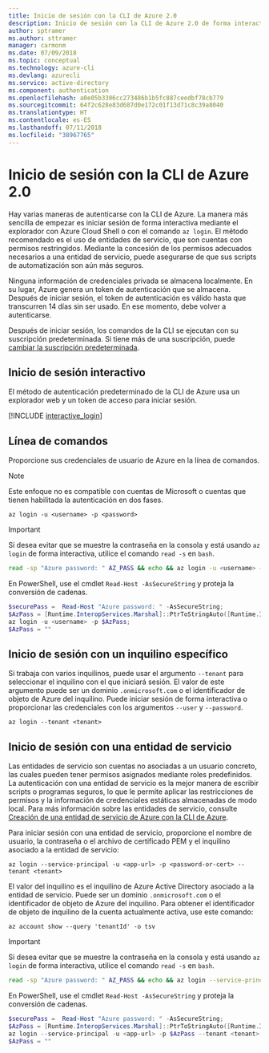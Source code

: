 ```yaml
---
title: Inicio de sesión con la CLI de Azure 2.0
description: Inicio de sesión con la CLI de Azure 2.0 de forma interactiva o con credenciales locales
author: sptramer
ms.author: sttramer
manager: carmonm
ms.date: 07/09/2018
ms.topic: conceptual
ms.technology: azure-cli
ms.devlang: azurecli
ms.service: active-directory
ms.component: authentication
ms.openlocfilehash: a0e05b3306cc273486b1b5fc887ceedbf78cb779
ms.sourcegitcommit: 64f2c628e83d687d0e172c01f13d71c8c39a8040
ms.translationtype: HT
ms.contentlocale: es-ES
ms.lasthandoff: 07/11/2018
ms.locfileid: "38967765"
---
```

# <a name="sign-in-with-azure-cli-20"></a>Inicio de sesión con la CLI de Azure 2.0

Hay varias maneras de autenticarse con la CLI de Azure. La manera más sencilla de empezar es iniciar sesión de forma interactiva mediante el explorador con Azure Cloud Shell o con el comando `az login`.
El método recomendado es el uso de entidades de servicio, que son cuentas con permisos restringidos. Mediante la concesión de los permisos adecuados necesarios a una entidad de servicio, puede asegurarse de que sus scripts de automatización son aún más seguros.

Ninguna información de credenciales privada se almacena localmente. En su lugar, Azure genera un token de autenticación que se almacena. Después de iniciar sesión, el token de autenticación es válido hasta que transcurren 14 días sin ser usado. En ese momento, debe volver a autenticarse.

Después de iniciar sesión, los comandos de la CLI se ejecutan con su suscripción predeterminada. Si tiene más de una suscripción, puede [cambiar la suscripción predeterminada](manage-azure-subscriptions-azure-cli.md).

## <a name="interactive-sign-in"></a>Inicio de sesión interactivo

El método de autenticación predeterminado de la CLI de Azure usa un explorador web y un token de acceso para iniciar sesión.

[!INCLUDE [interactive_login](includes/interactive-login.md)]

## <a name="command-line"></a>Línea de comandos

Proporcione sus credenciales de usuario de Azure en la línea de comandos.

> [!Note]
> Este enfoque no es compatible con cuentas de Microsoft o cuentas que tienen habilitada la autenticación en dos fases.

```azurecli
az login -u <username> -p <password>
```

> [!IMPORTANT]
> Si desea evitar que se muestre la contraseña en la consola y está usando `az login` de forma interactiva, utilice el comando `read -s` en `bash`.
>
> ```bash
> read -sp "Azure password: " AZ_PASS && echo && az login -u <username> -p $AZ_PASS
> ```
>
> En PowerShell, use el cmdlet `Read-Host -AsSecureString` y proteja la conversión de cadenas.
>
> ```powershell
> $securePass =  Read-Host "Azure password: " -AsSecureString;
> $AzPass = [Runtime.InteropServices.Marshal]::PtrToStringAuto([Runtime.InteropServices.Marshal]::SecureStringToBSTR($securePass));
> az login -u <username> -p $AzPass;
> $AzPass = ""
> ```

## <a name="sign-in-with-a-specific-tenant"></a>Inicio de sesión con un inquilino específico

Si trabaja con varios inquilinos, puede usar el argumento `--tenant` para seleccionar el inquilino con el que iniciará sesión. El valor de este argumento puede ser un dominio `.onmicrosoft.com` o el identificador de objeto de Azure del inquilino. Puede iniciar sesión de forma interactiva o proporcionar las credenciales con los argumentos `--user` y `--password`.

```azurecli
az login --tenant <tenant>
```

## <a name="sign-in-with-a-service-principal"></a>Inicio de sesión con una entidad de servicio

Las entidades de servicio son cuentas no asociadas a un usuario concreto, las cuales pueden tener permisos asignados mediante roles predefinidos. La autenticación con una entidad de servicio es la mejor manera de escribir scripts o programas seguros, lo que le permite aplicar las restricciones de permisos y la información de credenciales estáticas almacenadas de modo local. Para más información sobre las entidades de servicio, consulte [Creación de una entidad de servicio de Azure con la CLI de Azure](create-an-azure-service-principal-azure-cli.md).

Para iniciar sesión con una entidad de servicio, proporcione el nombre de usuario, la contraseña o el archivo de certificado PEM y el inquilino asociado a la entidad de servicio:

```azurecli
az login --service-principal -u <app-url> -p <password-or-cert> --tenant <tenant>
```

El valor del inquilino es el inquilino de Azure Active Directory asociado a la entidad de servicio. Puede ser un dominio `.onmicrosoft.com` o el identificador de objeto de Azure del inquilino.
Para obtener el identificador de objeto de inquilino de la cuenta actualmente activa, use este comando:

```azurecli-interactive
az account show --query 'tenantId' -o tsv
```

> [!IMPORTANT]
> Si desea evitar que se muestre la contraseña en la consola y está usando `az login` de forma interactiva, utilice el comando `read -s` en `bash`.
>
> ```bash
> read -sp "Azure password: " AZ_PASS && echo && az login --service-principal -u <app-url> -p $AZ_PASS --tenant <tenant>
> ```
>
> En PowerShell, use el cmdlet `Read-Host -AsSecureString` y proteja la conversión de cadenas.
>
> ```powershell
> $securePass =  Read-Host "Azure password: " -AsSecureString;
> $AzPass = [Runtime.InteropServices.Marshal]::PtrToStringAuto([Runtime.InteropServices.Marshal]::SecureStringToBSTR($securePass));
> az login --service-principal -u <app-url> -p $AzPass --tenant <tenant>;
> $AzPass = ""
> ```

